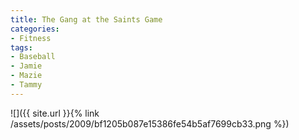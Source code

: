 ```yaml
---
title: The Gang at the Saints Game
categories:
- Fitness
tags:
- Baseball
- Jamie
- Mazie
- Tammy
---
```


![]({{ site.url }}{% link /assets/posts/2009/bf1205b087e15386fe54b5af7699cb33.png %})
